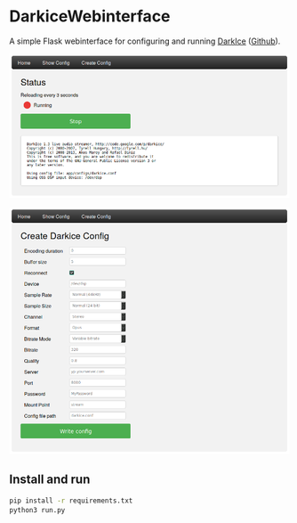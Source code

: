 # DarkiceWebinterface

A simple Flask webinterface for configuring and running [DarkIce](http://darkice.org/) ([Github](https://github.com/rafael2k/darkice)).

![Screenshot Overview](/screenshot_overview.png?raw=true "Screenshot")

![Screenshot Config](/screenshot_config.png?raw=true "Screenshot")

## Install and run

```bash
pip install -r requirements.txt
python3 run.py
```
